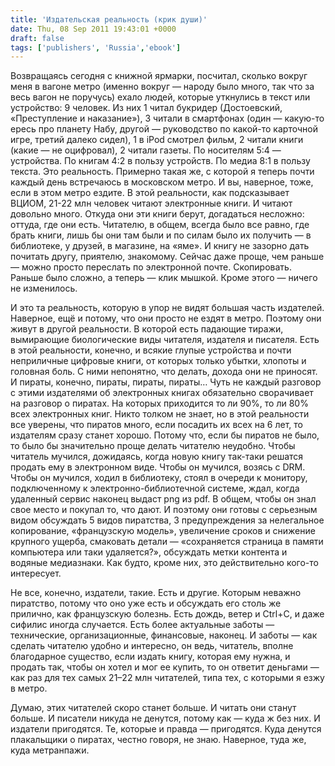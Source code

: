 ```yaml
---
title: 'Издательская реальность (крик души)'
date: Thu, 08 Sep 2011 19:43:01 +0000
draft: false
tags: ['publishers', 'Russia','ebook']
---
```


Возвращаясь сегодня с книжной ярмарки, посчитал, сколько вокруг меня в вагоне метро (именно вокруг — народу было много, так что за весь вагон не поручусь) ехало людей, которые уткнулись в текст или устройство: 9 человек. Из них 1 читал букридер (Достоевский, «Преступление и наказание»), 3 читали в смартфонах (один — какую-то ересь про планету Набу, другой — руководство по какой-то карточной игре, третий далеко сидел), 1 в iPod смотрел фильм, 2 читали книги (какие — не оцифровал), 2 читали газеты. По носителям 5:4 — устройства. По книгам 4:2 в пользу устройств. По медиа 8:1 в пользу текста. Это реальность. Примерно такая же, с которой я теперь почти каждый день встречаюсь в московском метро. И вы, наверное, тоже, если в этом метро ездите. В этой реальности, как подсказывает ВЦИОМ, 21-22 млн человек читают электронные книги. И читают довольно много. Откуда они эти книги берут, догадаться несложно: оттуда, где они есть. Читателю, в общем, всегда было все равно, где брать книги, лишь бы они там были и по силам было их получить — в библиотеке, у друзей, в магазине, на «яме». И книгу не зазорно дать почитать другу, приятелю, знакомому. Сейчас даже проще, чем раньше — можно просто переслать по электронной почте. Скопировать. Раньше было сложно, а теперь — клик мышкой. Кроме этого — ничего не изменилось.

И это та реальность, которую в упор не видят большая часть издателей. Наверное, ещё и потому, что они просто не ездят в метро. Поэтому они живут в другой реальности. В которой есть падающие тиражи, вымирающие биологические виды читателя, издателя и писателя. Есть в этой реальности, конечно, и всякие глупые устройства и почти неприличные цифровые книги, от которых только убытки, хлопоты и головная боль. С ними непонятно, что делать, дохода они не приносят. И пираты, конечно, пираты, пираты, пираты… Чуть не каждый разговор с этими издателями об электронных книгах обязательно сворачивает на разговор о пиратах. На которых приходится то ли 90%, то ли 80% всех электронных книг. Никто толком не знает, но в этой реальности все уверены, что пиратов много, если посадить их всех на 6 лет, то издателям сразу станет хорошо. Потому что, если бы пиратов не было, то было бы значительно проще делать читателю неудобно. Чтобы читатель мучился, дожидаясь, когда новую книгу так-таки решатся продать ему в электронном виде. Чтобы он мучился, возясь с DRM. Чтобы он мучился, ходил в библиотеку, стоял в очереди к монитору, подключенному к электронно-библиотечной системе, ждал, когда удаленный сервис наконец выдаст png из pdf. В общем, чтобы он знал свое место и покупал то, что дают. И поэтому они готовы с серьезным видом обсуждать 5 видов пиратства, 3 предупреждения за нелегальное копирование, «французскую модель», увеличение сроков и снижение крупного ущерба, смаковать детали — «сохраняется страница в памяти компьютера или таки удаляется?», обсуждать метки контента и водяные медиазнаки. Как будто, кроме них, это действительно кого-то интересует.

Не все, конечно, издатели, такие. Есть и другие. Которым неважно пиратство, потому что оно уже есть и обсуждать его столь же прилично, как французскую болезнь. Есть дождь, ветер и Ctrl+C, и даже сифилис иногда случается. Есть более актуальные заботы — технические, организационные, финансовые, наконец. И заботы — как сделать читателю удобно и интересно, он ведь, читатель, вполне благодарное существо, если издать книгу, которая ему нужна, и продать так, чтобы он хотел и мог ее купить, то он ответит деньгами — как раз для тех самых 21–22 млн читателей, типа тех, с которыми я езжу в метро.

Думаю, этих читателей скоро станет больше. И читать они станут больше. И писатели никуда не денутся, потому как — куда ж без них. И издатели пригодятся. Те, которые и правда — пригодятся. Куда денутся плакальщики о пиратах, честно говоря, не знаю. Наверное, туда же, куда метранпажи.